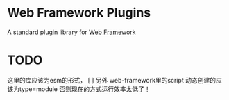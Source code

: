 # Web Framework Plugins

A standard plugin library for [Web Framework](https://github.com/krills/web-framework)

# TODO
这里的库应该为esm的形式，
 [ ] 另外 web-framework里的script 动态创建的应该为type=module
否则现在的方式运行效率太低了！
